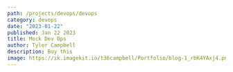 ```yaml
---
path: /projects/devops/devops
category: devops
date: "2023-01-22"
published: Jan 22 2023
title: Mock Dev Ops
author: Tyler Campbell
description: Buy this
image: https://ik.imagekit.io/t36campbell/Portfolio/blog-1_rbK4YAxj4.png
---
```

